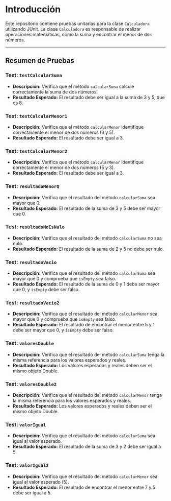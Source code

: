 # Introducción

Este repositorio contiene pruebas unitarias para la clase `Calculadora` utilizando JUnit. La clase `Calculadora` es responsable de realizar operaciones matemáticas, como la suma y encontrar el menor de dos números.

---

## Resumen de Pruebas

### Test: `testCalcularSuma`
- **Descripción:** Verifica que el método `calcularSuma` calcule correctamente la suma de dos números.
- **Resultado Esperado:** El resultado debe ser igual a la suma de 3 y 5, que es 8.

### Test: `testCalcularMenor1`
- **Descripción:** Verifica que el método `calcularMenor` identifique correctamente el menor de dos números (3 y 5).
- **Resultado Esperado:** El resultado debe ser igual a 3.

### Test: `testCalcularMenor2`
- **Descripción:** Verifica que el método `calcularMenor` identifique correctamente el menor de dos números (5 y 3).
- **Resultado Esperado:** El resultado debe ser igual a 3.

### Test: `resultadoMenorQ`
- **Descripción:** Verifica que el resultado del método `calcularSuma` sea mayor que 0.
- **Resultado Esperado:** El resultado de la suma de 3 y 5 debe ser mayor que 0.

### Test: `resultadoNoEsNulo`
- **Descripción:** Verifica que el resultado del método `calcularSuma` no sea nulo.
- **Resultado Esperado:** El resultado de la suma de 2 y 5 no debe ser nulo.

### Test: `resultadoVacio`
- **Descripción:** Verifica que el resultado del método `calcularSuma` sea mayor que 0 y comprueba que `isEmpty` sea falso.
- **Resultado Esperado:** El resultado de la suma de 0 y 1 debe ser mayor que 0, y `isEmpty` debe ser falso.

### Test: `resultadoVacio2`
- **Descripción:** Verifica que el resultado del método `calcularMenor` sea mayor que 0 y comprueba que `isEmpty` sea falso.
- **Resultado Esperado:** El resultado de encontrar el menor entre 5 y 1 debe ser mayor que 0, y `isEmpty` debe ser falso.

### Test: `valoresDouble`
- **Descripción:** Verifica que el resultado del método `calcularSuma` tenga la misma referencia para los valores esperados y reales.
- **Resultado Esperado:** Los valores esperados y reales deben ser el mismo objeto Double.

### Test: `valoresDouble2`
- **Descripción:** Verifica que el resultado del método `calcularMenor` tenga la misma referencia para los valores esperados y reales.
- **Resultado Esperado:** Los valores esperados y reales deben ser el mismo objeto Double.

### Test: `valorIgual`
- **Descripción:** Verifica que el resultado del método `calcularSuma` sea igual al valor esperado.
- **Resultado Esperado:** El resultado de la suma de 3 y 2 debe ser igual a 5.

### Test: `valorIgual2`
- **Descripción:** Verifica que el resultado del método `calcularMenor` sea igual al valor esperado (5).
- **Resultado Esperado:** El resultado de encontrar el menor entre 7 y 5 debe ser igual a 5.
